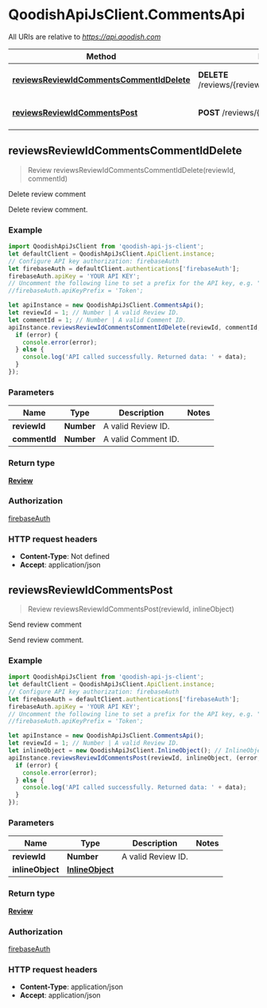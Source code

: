 # QoodishApiJsClient.CommentsApi

All URIs are relative to *https://api.qoodish.com*

Method | HTTP request | Description
------------- | ------------- | -------------
[**reviewsReviewIdCommentsCommentIdDelete**](CommentsApi.md#reviewsReviewIdCommentsCommentIdDelete) | **DELETE** /reviews/{review_id}/comments/{comment_id} | Delete review comment
[**reviewsReviewIdCommentsPost**](CommentsApi.md#reviewsReviewIdCommentsPost) | **POST** /reviews/{review_id}/comments | Send review comment



## reviewsReviewIdCommentsCommentIdDelete

> Review reviewsReviewIdCommentsCommentIdDelete(reviewId, commentId)

Delete review comment

Delete review comment. 

### Example

```javascript
import QoodishApiJsClient from 'qoodish-api-js-client';
let defaultClient = QoodishApiJsClient.ApiClient.instance;
// Configure API key authorization: firebaseAuth
let firebaseAuth = defaultClient.authentications['firebaseAuth'];
firebaseAuth.apiKey = 'YOUR API KEY';
// Uncomment the following line to set a prefix for the API key, e.g. "Token" (defaults to null)
//firebaseAuth.apiKeyPrefix = 'Token';

let apiInstance = new QoodishApiJsClient.CommentsApi();
let reviewId = 1; // Number | A valid Review ID.
let commentId = 1; // Number | A valid Comment ID.
apiInstance.reviewsReviewIdCommentsCommentIdDelete(reviewId, commentId, (error, data, response) => {
  if (error) {
    console.error(error);
  } else {
    console.log('API called successfully. Returned data: ' + data);
  }
});
```

### Parameters


Name | Type | Description  | Notes
------------- | ------------- | ------------- | -------------
 **reviewId** | **Number**| A valid Review ID. | 
 **commentId** | **Number**| A valid Comment ID. | 

### Return type

[**Review**](Review.md)

### Authorization

[firebaseAuth](../README.md#firebaseAuth)

### HTTP request headers

- **Content-Type**: Not defined
- **Accept**: application/json


## reviewsReviewIdCommentsPost

> Review reviewsReviewIdCommentsPost(reviewId, inlineObject)

Send review comment

Send review comment. 

### Example

```javascript
import QoodishApiJsClient from 'qoodish-api-js-client';
let defaultClient = QoodishApiJsClient.ApiClient.instance;
// Configure API key authorization: firebaseAuth
let firebaseAuth = defaultClient.authentications['firebaseAuth'];
firebaseAuth.apiKey = 'YOUR API KEY';
// Uncomment the following line to set a prefix for the API key, e.g. "Token" (defaults to null)
//firebaseAuth.apiKeyPrefix = 'Token';

let apiInstance = new QoodishApiJsClient.CommentsApi();
let reviewId = 1; // Number | A valid Review ID.
let inlineObject = new QoodishApiJsClient.InlineObject(); // InlineObject | 
apiInstance.reviewsReviewIdCommentsPost(reviewId, inlineObject, (error, data, response) => {
  if (error) {
    console.error(error);
  } else {
    console.log('API called successfully. Returned data: ' + data);
  }
});
```

### Parameters


Name | Type | Description  | Notes
------------- | ------------- | ------------- | -------------
 **reviewId** | **Number**| A valid Review ID. | 
 **inlineObject** | [**InlineObject**](InlineObject.md)|  | 

### Return type

[**Review**](Review.md)

### Authorization

[firebaseAuth](../README.md#firebaseAuth)

### HTTP request headers

- **Content-Type**: application/json
- **Accept**: application/json

